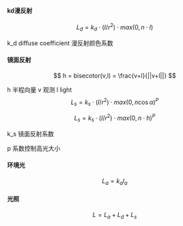 #### kd漫反射

$$
L_d = k_d 
		\cdot\left(	
			I/r^2
		\right)
		\cdot
			max(0,n\cdot l)
$$

k_d diffuse coefficient 漫反射颜色系数

#### 镜面反射

$$
h = bisecotor(v,l) = \frac{v+l}{||v+l||}
$$

h 半程向量 v 观测 l light
$$
L_s = k_s 
		\cdot\left(	
			I/r^2
		\right)
		\cdot
			max(0,n\cos\alpha)^P
$$

$$
L_s = k_s 
		\cdot\left(	
			I/r^2
		\right)
		\cdot
			max(0,n\cdot h)^P
$$

k_s 镜面反射系数

p 系数控制高光大小

#### 环境光

$$
L_a = k_a I_a
$$

#### 光照

$$
L = L_a + L_d + L_s
$$

